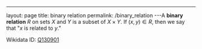 ---
 layout: page
 title: binary relation
 permalink: /binary_relation
---A **binary relation** $R$ on sets $X$ and $Y$ is a subset of $X \times Y$. If $(x,y) \in R$, then we say that "$x$ is related to $y$."

Wikidata ID: [Q130901](https://www.wikidata.org/wiki/Q130901)